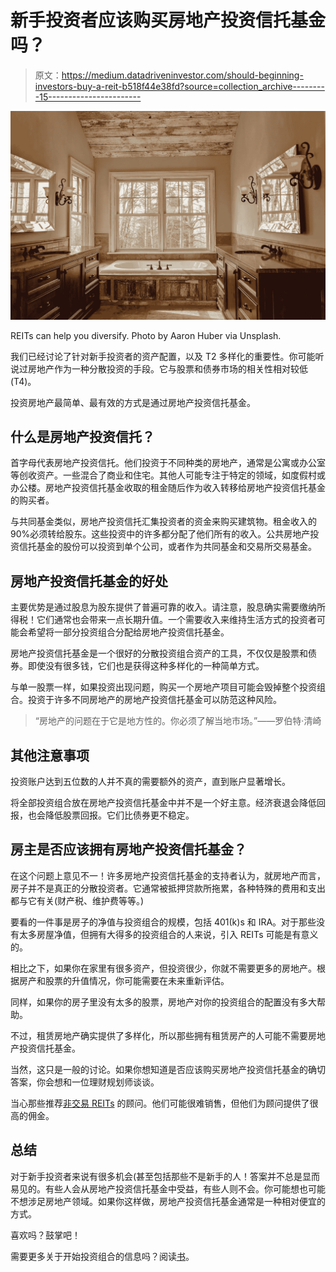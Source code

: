 # 新手投资者应该购买房地产投资信托基金吗？

> 原文：<https://medium.datadriveninvestor.com/should-beginning-investors-buy-a-reit-b518f44e38fd?source=collection_archive---------15----------------------->

![](img/5476b48a73e20a1a8b98f7522bdc75f4.png)

REITs can help you diversify. Photo by Aaron Huber via Unsplash.

我们已经讨论了针对新手投资者的资产配置，以及 T2 多样化的重要性。你可能听说过房地产作为一种分散投资的手段。它与股票和债券市场的相关性相对较低(T4)。

投资房地产最简单、最有效的方式是通过房地产投资信托基金。

## **什么是房地产投资信托？**

首字母代表房地产投资信托。他们投资于不同种类的房地产，通常是公寓或办公室等创收资产。一些混合了商业和住宅。其他人可能专注于特定的领域，如度假村或办公楼。房地产投资信托基金收取的租金随后作为收入转移给房地产投资信托基金的购买者。

与共同基金类似，房地产投资信托汇集投资者的资金来购买建筑物。租金收入的 90%必须转给股东。这些投资中的许多都分配了他们所有的收入。公共房地产投资信托基金的股份可以投资到单个公司，或者作为共同基金和交易所交易基金。

## **房地产投资信托基金的好处**

主要优势是通过股息为股东提供了普遍可靠的收入。请注意，股息确实需要缴纳所得税！它们通常也会带来一点长期升值。一个需要收入来维持生活方式的投资者可能会希望将一部分投资组合分配给房地产投资信托基金。

房地产投资信托基金是一个很好的分散投资组合资产的工具，不仅仅是股票和债券。即使没有很多钱，它们也是获得这种多样化的一种简单方式。

与单一股票一样，如果投资出现问题，购买一个房地产项目可能会毁掉整个投资组合。投资于许多不同房地产的房地产投资信托基金可以防范这种风险。

> “房地产的问题在于它是地方性的。你必须了解当地市场。”——罗伯特‧清崎

## **其他注意事项**

投资账户达到五位数的人并不真的需要额外的资产，直到账户显著增长。

将全部投资组合放在房地产投资信托基金中并不是一个好主意。经济衰退会降低回报，也会降低股票回报。它们比债券更不稳定。

## **房主是否应该拥有房地产投资信托基金？**

在这个问题上意见不一！许多房地产投资信托基金的支持者认为，就房地产而言，房子并不是真正的分散投资者。它通常被抵押贷款所拖累，各种特殊的费用和支出都与它有关(财产税、维护费等等。)

要看的一件事是房子的净值与投资组合的规模，包括 401(k)s 和 IRA。对于那些没有太多房屋净值，但拥有大得多的投资组合的人来说，引入 REITs 可能是有意义的。

相比之下，如果你在家里有很多资产，但投资很少，你就不需要更多的房地产。根据房产和股票的升值情况，你可能需要在未来重新评估。

同样，如果你的房子里没有太多的股票，房地产对你的投资组合的配置没有多大帮助。

不过，租赁房地产确实提供了多样化，所以那些拥有租赁房产的人可能不需要房地产投资信托基金。

当然，这只是一般的讨论。如果你想知道是否应该购买房地产投资信托基金的确切答案，你会想和一位理财规划师谈谈。

当心那些推荐[非交易 REITs](https://www.investopedia.com/terms/n/non-traded-reit.asp) 的顾问。他们可能很难销售，但他们为顾问提供了很高的佣金。

## **总结**

对于新手投资者来说有很多机会(甚至包括那些不是新手的人！答案并不总是显而易见的。有些人会从房地产投资信托基金中受益，有些人则不会。你可能想也可能不想涉足房地产领域。如果你这样做，房地产投资信托基金通常是一种相对便宜的方式。

喜欢吗？鼓掌吧！

需要更多关于开始投资组合的信息吗？阅读[书](https://www.amazon.com/Zero-avvy-Quick-Guide-Investing/dp/1978451679/ref=asap_bc?ie=UTF8)。